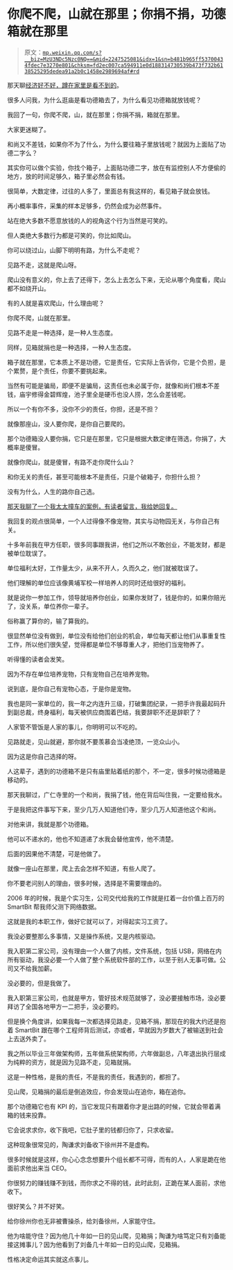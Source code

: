 # 你爬不爬，山就在那里；你捐不捐，功德箱就在那里

> 原文：[`mp.weixin.qq.com/s?__biz=MzU3NDc5Nzc0NQ==&mid=2247525081&idx=1&sn=b481b965ff53700434fdec7e3270e801&chksm=fd2ec007ca594911e0d188314730539b473f732b6138525295dedea91a2b0c1458e2989694af#rd`](http://mp.weixin.qq.com/s?__biz=MzU3NDc5Nzc0NQ==&mid=2247525081&idx=1&sn=b481b965ff53700434fdec7e3270e801&chksm=fd2ec007ca594911e0d188314730539b473f732b6138525295dedea91a2b0c1458e2989694af#rd)

那天聊[经济好不好，蹲在家里是看不到的](http://mp.weixin.qq.com/s?__biz=MzU0MjYwNDU2Mw==&mid=2247511685&idx=1&sn=31f6ee2f79186eba004909f576c233b1&chksm=fb1ac2f9cc6d4bef49d20d7a83a607b5f658ff232dcfd64adf929b4afc4beef1f6a0854e14c8&scene=21#wechat_redirect)。

很多人问我，为什么逛庙是看功德箱去了，为什么看见功德箱就放钱呢？

我回了一句，你爬不爬，山，就在那里；你捐不捐，箱就在那里。

大家更迷糊了。

和尚又不差钱，如果你不为了什么，为什么要往箱子里放钱呢？就因为上面贴了功德二字么？

其实你可以做个实验，你找个箱子，上面贴功德二字，放在有监控别人不方便偷的地方，放的时间足够久，箱子里必然会有钱。

很简单，大数定律，过往的人多了，里面总有我这样的，看见箱子就会放钱。

再小概率事件，采集的样本足够多，仍然会成为必然事件。

站在绝大多数不愿意放钱的人的视角这个行为当然是可笑的。

但人类绝大多数行为都是可笑的，你比如爬山。

你可以绕过山，山脚下明明有路，为什么不走呢？

见路不走，这就是爬山呀。

爬山没有意义的，你上去了还得下，怎么上去怎么下来，无论从哪个角度看，爬山都不如绕开山。

有的人就是喜欢爬山，什么理由呢？

你爬不爬，山就在那里。

见路不走是一种选择，是一种人生态度。

同样，见箱就捐也是一种选择，一种人生态度。

箱子就在那里，它本质上不是功德，它是责任，它实际上告诉你，它是个负担，是个累赘，是个责任，你要不要挑起来。

当然有可能是骗局，即便不是骗局，这责任也未必属于你，就像和尚们根本不差钱，庙宇修得金碧辉煌，池子里全是硬币也没人捞，怎么会差钱呢。

所以一个有你不多，没你不少的责任，你担，还是不担？

就像那座山，没人要你爬，是你自己要爬的。

那个功德箱没人要你捐，它只是在那里，它只是根据大数定律在筛选，你捐了，大概率是傻冒。

就像你爬山，就是傻冒，有路不走你爬什么山？

和你无关的责任，甚至可能根本不是责任，只是个破箱子，你担什么担？

没有为什么，人生的路你自己选。

[那天我聊了一个我太太撞车的案例，有读者留言，我给她回复。](http://mp.weixin.qq.com/s?__biz=MzU0MjYwNDU2Mw==&mid=2247511690&idx=1&sn=7db9145608748480e69c582a6f07d914&chksm=fb1ac2f6cc6d4be0377406399099f1a6c79a3bed2cd121cef10ace79332fb786dfa482bf2cf3&scene=21#wechat_redirect)

我回复的观点很简单，一个人过得像不像宠物，其实与动物园无关，与你自己有关。

十多年前我在甲方任职，很多同事跟我讲，他们之所以不敢创业，不能发财，都是被单位耽误了。

单位福利太好，工作量太少，从来不开人，久而久之，他们就被耽误了。

他们理解的单位应该像黄埔军校一样培养人的同时还给很好的福利。

就是说你一参加工作，领导就培养你创业，如果你发财了，钱是你的，如果你赔光了，没关系，单位养你一辈子。

俗称赢了算你的，输了算我的。

很显然单位没有做到，单位没有给他们创业的机会，单位每天都让他们从事重复性工作，所以他们很失望，觉得都是单位不够尊重人才，把他们当宠物养了。

听得懂的读者会发笑。

因为不存在单位培养宠物，只有宠物自己在培养宠物。

说到底，是你自己有宠物心态，于是你是宠物。

我也是同一家单位的，我一年之内连升三级，打破集团纪录，一把手许我最起码升到副总裁，终身福利，每天被供应商围着巴结，我要辞职不还是辞职了？

人家管不管饭是人家的事儿，你明明可以不吃的。

见路就走，见山就避，那你就不要羡慕会当凌绝顶，一览众山小。

因为这是你自己选择的呀。

人这辈子，遇到的功德箱不是只有庙里贴着纸的那个，不一定，很多时候功德箱是移动的。

那天我聊过，广仁寺里的一个和尚，我捐了钱，他在背后叫住我，一定要给我水。

于是我把这件事写下来，至少几万人知道他们寺，至少几万人知道他这个和尚。

对他来讲，我就是那个功德箱。

他可以不递水的，他也不知道递了水我会替他宣传，他不清楚。

后面的因果他不清楚，可是他做了。

就像一座山在那里，爬上去会怎样不知道，有些人爬了。

你不要老问别人的理由，很多时候，选择是不需要理由的。

2006 年的时候，我是个实习生，公司交代给我的工作就是扛着一台价值上百万的 SmartBit 帮我师父测下网络数据。

这就是我的本职工作，做好它就可以了，对得起实习工资了。

我没必要整那么多事情，又是操作系统，又是内核驱动。

我入职第二家公司，没有理由一个人做了内核，文件系统，包括 USB，网络在内所有驱动，我没必要一个人做了整个系统软件部的工作，以至于别人无事可做。公司又不给我加薪。

没必要的，但是我做了。

我入职第三家公司，也就是甲方，管好技术规范就够了，没必要接触市场，没必要拜访了全国各地甲方一二把手，没必要的。

但是换个角度讲，如果我每一次都选择见路走，见箱不捐，那现在的我大约还是抱着 SmartBit 跟在哪个工程师背后测试，亦或者，早就因为岁数大了被输送到社会上去送外卖了。

我之所以毕业三年做架构师，五年做系统架构师，六年做副总，八年退出执行层成为纯粹的资方，就是因为见路不走，见箱就捐。

这是一种性格，是我的责任，不是我的责任，我遇到的，都担了。

见山爬，见箱捐的最后是倒追效应，你会发现山在追你，箱在追你。

那个功德箱它也有 KPI 的，当它发现只有跟着你才是出路的时候，它就会带着满箱的钱来投靠。

它会说求求你，收下我吧，它肚子里的钱都归你了，只求收留。

这种现象很常见的，陶谦求刘备收下徐州并不是虚构。

很多时候就是这样，你心心念念想要升个组长都不可得，而有的人，人家是跪在他面前求他出来当 CEO。

你很努力的赚钱赚不到钱，而你求之不得的钱，此时此刻，正跪在某人面前，求他收下。

很好笑么？并不好笑。

给你徐州你也无非被曹操杀，给刘备徐州，人家能守住。

他为啥能守住？因为他几十年如一日的见山爬，见箱捐；陶谦为啥笃定只有刘备能接这摊事儿？因为他看到了刘备几十年如一日的见山爬，见箱捐。 

性格决定命运其实就这点事儿。